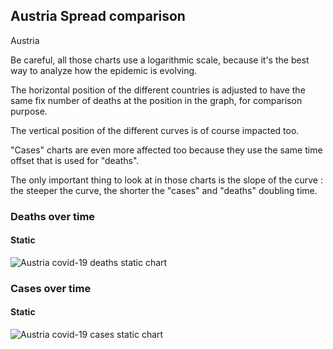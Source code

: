 ## Austria Spread comparison 

Austria



Be careful, all those charts use a logarithmic scale, because it's the best way to analyze how the epidemic is evolving.
 
The horizontal position of the different countries is adjusted to have the same fix number of deaths at the position in the graph, for comparison purpose.

The vertical position of the different curves is of course impacted too.

"Cases" charts are even more affected too because they use the same time offset that is used for "deaths".

The only important thing to look at in those charts is the slope of the curve : the steeper the curve, the shorter the "cases" and "deaths" doubling time.



 
### Deaths over time
 
#### Static
![Austria covid-19 deaths static chart](https://raw.githubusercontent.com/madlag/coronavirus_study/master/notebooks/graphs/2020-03-20/countries/Austria/2020-03-20_Austria_deaths.png "Austria covid-19 deaths static chart")   

 
### Cases over time
 
#### Static
![Austria covid-19 cases static chart](https://raw.githubusercontent.com/madlag/coronavirus_study/master/notebooks/graphs/2020-03-20/countries/Austria/2020-03-20_Austria_deaths.png "Austria covid-19 cases static chart")   


